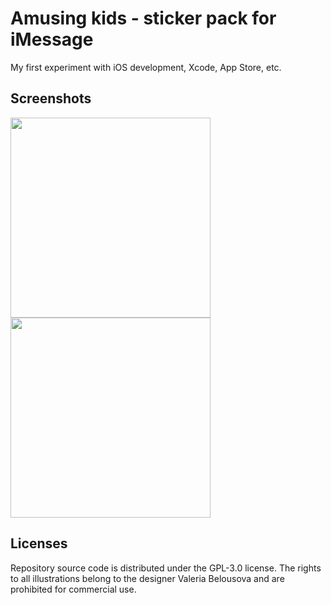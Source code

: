 # Amusing kids - sticker pack for iMessage
My first experiment with iOS development, Xcode, App Store, etc.

## Screenshots
<p float="left">
  <img src="https://is1-ssl.mzstatic.com/image/thumb/Purple62/v4/a2/f2/f1/a2f2f17e-63bb-96a9-eaca-6533a14bb0fa/pr_source.png/0x0ss.jpg" width="320" />
  <img src="https://is1-ssl.mzstatic.com/image/thumb/Purple62/v4/39/ff/db/39ffdb5b-fcdb-db1c-f394-cfac8ad27439/pr_source.png/0x0ss.jpg" width="320" />
</p>

## Licenses
Repository source code is distributed under the GPL-3.0 license.
The rights to all illustrations belong to the designer Valeria Belousova and are prohibited for commercial use.
